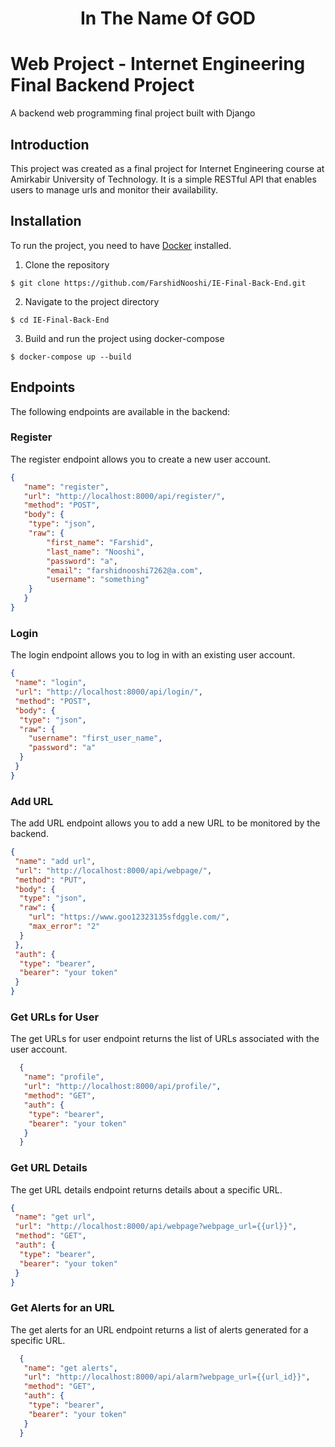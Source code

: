 <div align="center">
	<h1>In The Name Of GOD</h1>
</div>

# Web Project - Internet Engineering Final Backend Project

A backend web programming final project built with Django


## Introduction

This project was created as a final project for Internet Engineering course at Amirkabir University of Technology. It is a simple RESTful API that enables users to manage urls and monitor their availability.

## Installation

To run the project, you need to have [Docker](https://www.docker.com/) installed.

1. Clone the repository

``` terminal
$ git clone https://github.com/FarshidNooshi/IE-Final-Back-End.git
```
2. Navigate to the project directory

``` terminal
$ cd IE-Final-Back-End
```

3. Build and run the project using docker-compose

``` terminal
$ docker-compose up --build
```


## Endpoints

The following endpoints are available in the backend:

### Register

The register endpoint allows you to create a new user account.
 
``` json
{
   "name": "register",
   "url": "http://localhost:8000/api/register/",
   "method": "POST",
   "body": {
    "type": "json",
    "raw": {
        "first_name": "Farshid",
        "last_name": "Nooshi",
        "password": "a",
        "email": "farshidnooshi7262@a.com",
        "username": "something"
    }
   }
}
```

### Login

The login endpoint allows you to log in with an existing user account.

``` json
{
 "name": "login",
 "url": "http://localhost:8000/api/login/",
 "method": "POST",
 "body": {
  "type": "json",
  "raw": {
    "username": "first_user_name",
    "password": "a"
  }
 }
}
```

### Add URL

The add URL endpoint allows you to add a new URL to be monitored by the backend.

``` json
{
 "name": "add url",
 "url": "http://localhost:8000/api/webpage/",
 "method": "PUT",
 "body": {
  "type": "json",
  "raw": {
	"url": "https://www.goo12323135sfdggle.com/",
	"max_error": "2"
  }
 },
 "auth": {
  "type": "bearer",
  "bearer": "your token"
 }
}
```


### Get URLs for User

The get URLs for user endpoint returns the list of URLs associated with the user account.

``` json
  {
   "name": "profile",
   "url": "http://localhost:8000/api/profile/",
   "method": "GET",
   "auth": {
    "type": "bearer",
    "bearer": "your token"
   }
  }
```


### Get URL Details

The get URL details endpoint returns details about a specific URL.

``` json
{
 "name": "get url",
 "url": "http://localhost:8000/api/webpage?webpage_url={{url}}",
 "method": "GET",
 "auth": {
  "type": "bearer",
  "bearer": "your token"
 }
}
```


### Get Alerts for an URL

The get alerts for an URL endpoint returns a list of alerts generated for a specific URL.


``` json
  {
   "name": "get alerts",
   "url": "http://localhost:8000/api/alarm?webpage_url={{url_id}}",
   "method": "GET",
   "auth": {
    "type": "bearer",
    "bearer": "your token"
   }
  }
```
